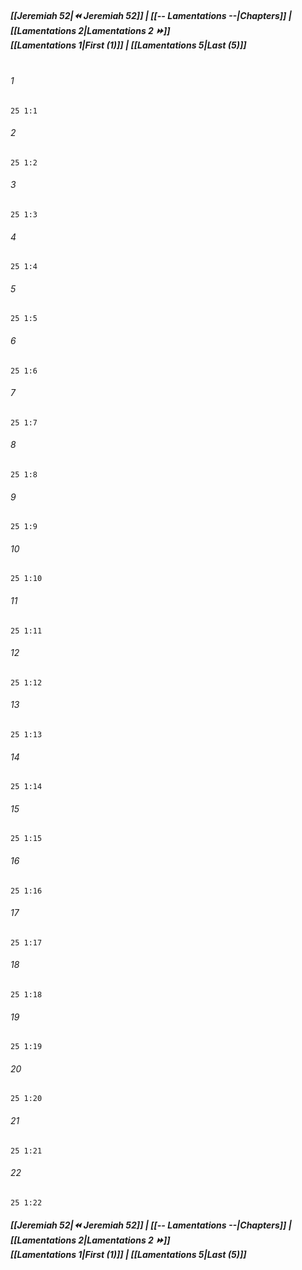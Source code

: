 
##### **[[Jeremiah 52|⏪ Jeremiah 52]] | [[-- Lamentations --|Chapters]] | [[Lamentations 2|Lamentations 2 ⏩]]**<br>**[[Lamentations 1|First (1)]] | [[Lamentations 5|Last (5)]]**<br><br>

###### 1
``` verse
25 1:1
```
###### 2
``` verse
25 1:2
```
###### 3
``` verse
25 1:3
```
###### 4
``` verse
25 1:4
```
###### 5
``` verse
25 1:5
```
###### 6
``` verse
25 1:6
```
###### 7
``` verse
25 1:7
```
###### 8
``` verse
25 1:8
```
###### 9
``` verse
25 1:9
```
###### 10
``` verse
25 1:10
```
###### 11
``` verse
25 1:11
```
###### 12
``` verse
25 1:12
```
###### 13
``` verse
25 1:13
```
###### 14
``` verse
25 1:14
```
###### 15
``` verse
25 1:15
```
###### 16
``` verse
25 1:16
```
###### 17
``` verse
25 1:17
```
###### 18
``` verse
25 1:18
```
###### 19
``` verse
25 1:19
```
###### 20
``` verse
25 1:20
```
###### 21
``` verse
25 1:21
```
###### 22
``` verse
25 1:22
```

##### **[[Jeremiah 52|⏪ Jeremiah 52]] | [[-- Lamentations --|Chapters]] | [[Lamentations 2|Lamentations 2 ⏩]]**<br>**[[Lamentations 1|First (1)]] | [[Lamentations 5|Last (5)]]**
